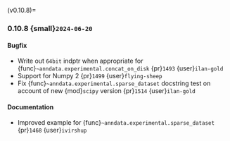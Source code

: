 (v0.10.8)=
### 0.10.8 {small}`2024-06-20`

#### Bugfix

* Write out `64bit` indptr when appropriate for {func}`~anndata.experimental.concat_on_disk` {pr}`1493` {user}`ilan-gold`
* Support for Numpy 2 {pr}`1499` {user}`flying-sheep`
* Fix {func}`~anndata.experimental.sparse_dataset` docstring test on account of new {mod}`scipy` version {pr}`1514` {user}`ilan-gold`

#### Documentation

* Improved example for {func}`~anndata.experimental.sparse_dataset` {pr}`1468` {user}`ivirshup`
